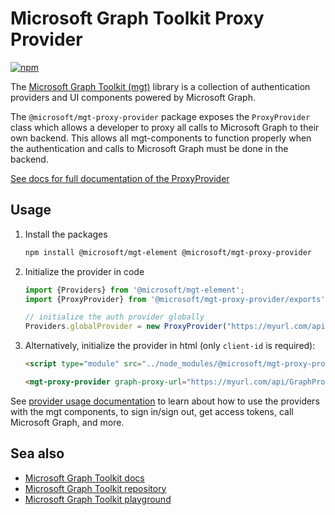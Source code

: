 # Microsoft Graph Toolkit Proxy Provider

[![npm](https://img.shields.io/npm/v/@microsoft/mgt-proxy-provider?style=for-the-badge)](https://www.npmjs.com/package/@microsoft/mgt-proxy-provider)

The [Microsoft Graph Toolkit (mgt)](https://aka.ms/mgt) library is a collection of authentication providers and UI components powered by Microsoft Graph. 

The `@microsoft/mgt-proxy-provider` package exposes the `ProxyProvider` class which allows a developer to proxy all calls to Microsoft Graph to their own backend. This allows all mgt-components to function properly when the authentication and calls to Microsoft Graph must be done in the backend.

[See docs for full documentation of the ProxyProvider](https://learn.microsoft.com/graph/toolkit/providers/proxy)

## Usage

1. Install the packages

    ```bash
    npm install @microsoft/mgt-element @microsoft/mgt-proxy-provider
    ```

2. Initialize the provider in code

    ```ts
    import {Providers} from '@microsoft/mgt-element';
    import {ProxyProvider} from '@microsoft/mgt-proxy-provider/exports';

    // initialize the auth provider globally
    Providers.globalProvider = new ProxyProvider("https://myurl.com/api/GraphProxy");
    ```

3. Alternatively, initialize the provider in html (only `client-id` is required):

    ```html
    <script type="module" src="../node_modules/@microsoft/mgt-proxy-provider/dist/es6/index.js" />

    <mgt-proxy-provider graph-proxy-url="https://myurl.com/api/GraphProxy"></mgt-proxy-provider>
    ```

See [provider usage documentation](https://learn.microsoft.com/graph/toolkit/providers) to learn about how to use the providers with the mgt components, to sign in/sign out, get access tokens, call Microsoft Graph, and more.

## Sea also
* [Microsoft Graph Toolkit docs](https://aka.ms/mgt-docs)
* [Microsoft Graph Toolkit repository](https://aka.ms/mgt)
* [Microsoft Graph Toolkit playground](https://mgt.dev)